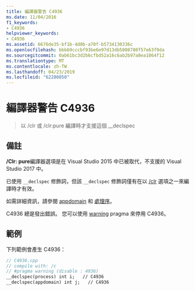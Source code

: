 ```yaml
---
title: 編譯器警告 C4936
ms.date: 11/04/2016
f1_keywords:
- C4936
helpviewer_keywords:
- C4936
ms.assetid: 6676de35-bf1b-4d0b-a70f-b5734130336c
ms.openlocfilehash: bbb69cccbf93be6e97d13db5008780f57e63f9da
ms.sourcegitcommit: 0ab61bc3d2b6cfbd52a16c6ab2b97a8ea1864f12
ms.translationtype: MT
ms.contentlocale: zh-TW
ms.lasthandoff: 04/23/2019
ms.locfileid: "62280850"
---
```

# <a name="compiler-warning-c4936"></a>編譯器警告 C4936

> 以 /clr 或 /clr:pure 編譯時才支援這個 __declspec

## <a name="remarks"></a>備註

**/Clr: pure**編譯器選項是在 Visual Studio 2015 中已被取代，不支援的 Visual Studio 2017 中。

已使用 `__declspec` 修飾詞，但該 `__declspec` 修飾詞僅有在以 [/clr](../../build/reference/clr-common-language-runtime-compilation.md) 選項之一來編譯時才有效。

如需詳細資訊，請參閱 [appdomain](../../cpp/appdomain.md) 和 [處理序](../../cpp/process.md)。

C4936 總是發出錯誤。  您可以使用 [warning](../../preprocessor/warning.md) pragma 來停用 C4936。

## <a name="example"></a>範例

下列範例會產生 C4936：

```cpp
// C4936.cpp
// compile with: /c
// #pragma warning (disable : 4936)
__declspec(process) int i;   // C4936
__declspec(appdomain) int j;   // C4936
```